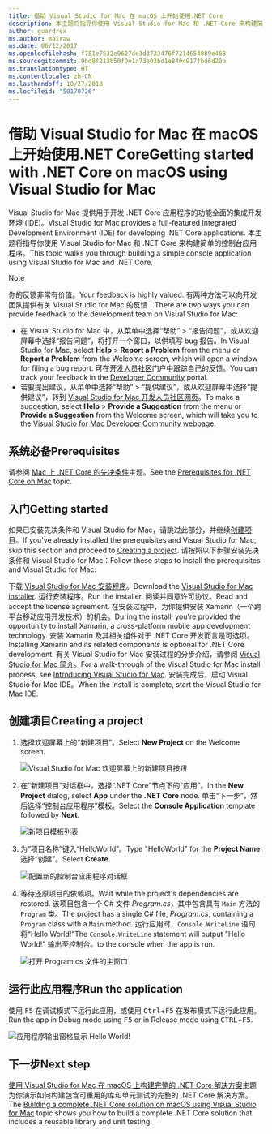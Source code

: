 ```yaml
---
title: 借助 Visual Studio for Mac 在 macOS 上开始使用.NET Core
description: 本主题将指导你使用 Visual Studio for Mac 和 .NET Core 来构建简单的控制台应用程序。
author: guardrex
ms.author: mairaw
ms.date: 06/12/2017
ms.openlocfilehash: f751e7532e9627de3d3733476f7214654089e468
ms.sourcegitcommit: 9bd8f213b50f0e1a73e03bd1e840c917fbd6d20a
ms.translationtype: HT
ms.contentlocale: zh-CN
ms.lasthandoff: 10/27/2018
ms.locfileid: "50170726"
---
```

# <a name="getting-started-with-net-core-on-macos-using-visual-studio-for-mac"></a><span data-ttu-id="a21a1-103">借助 Visual Studio for Mac 在 macOS 上开始使用.NET Core</span><span class="sxs-lookup"><span data-stu-id="a21a1-103">Getting started with .NET Core on macOS using Visual Studio for Mac</span></span>

<span data-ttu-id="a21a1-104">Visual Studio for Mac 提供用于开发 .NET Core 应用程序的功能全面的集成开发环境 (IDE)。</span><span class="sxs-lookup"><span data-stu-id="a21a1-104">Visual Studio for Mac provides a full-featured Integrated Development Environment (IDE) for developing .NET Core applications.</span></span> <span data-ttu-id="a21a1-105">本主题将指导你使用 Visual Studio for Mac 和 .NET Core 来构建简单的控制台应用程序。</span><span class="sxs-lookup"><span data-stu-id="a21a1-105">This topic walks you through building a simple console application using Visual Studio for Mac and .NET Core.</span></span>

> [!NOTE]
> <span data-ttu-id="a21a1-106">你的反馈非常有价值。</span><span class="sxs-lookup"><span data-stu-id="a21a1-106">Your feedback is highly valued.</span></span> <span data-ttu-id="a21a1-107">有两种方法可以向开发团队提供有关 Visual Studio for Mac 的反馈：</span><span class="sxs-lookup"><span data-stu-id="a21a1-107">There are two ways you can provide feedback to the development team on Visual Studio for Mac:</span></span>
> * <span data-ttu-id="a21a1-108">在 Visual Studio for Mac 中，从菜单中选择“帮助” > “报告问题”，或从欢迎屏幕中选择“报告问题”，将打开一个窗口，以供填写 bug 报告。</span><span class="sxs-lookup"><span data-stu-id="a21a1-108">In Visual Studio for Mac, select **Help** > **Report a Problem** from the menu or **Report a Problem** from the Welcome screen, which will open a window for filing a bug report.</span></span> <span data-ttu-id="a21a1-109">可在[开发人员社区](https://developercommunity.visualstudio.com/spaces/8/index.html)门户中跟踪自己的反馈。</span><span class="sxs-lookup"><span data-stu-id="a21a1-109">You can track your feedback in the [Developer Community](https://developercommunity.visualstudio.com/spaces/8/index.html) portal.</span></span>
> * <span data-ttu-id="a21a1-110">若要提出建议，从菜单中选择“帮助” > “提供建议”，或从欢迎屏幕中选择“提供建议”，转到 [Visual Studio for Mac 开发人员社区网页](https://developercommunity.visualstudio.com/content/idea/post.html?space=41)。</span><span class="sxs-lookup"><span data-stu-id="a21a1-110">To make a suggestion, select **Help** > **Provide a Suggestion** from the menu or **Provide a Suggestion** from the Welcome screen, which will take you to the [Visual Studio for Mac Developer Community webpage](https://developercommunity.visualstudio.com/content/idea/post.html?space=41).</span></span>

## <a name="prerequisites"></a><span data-ttu-id="a21a1-111">系统必备</span><span class="sxs-lookup"><span data-stu-id="a21a1-111">Prerequisites</span></span>

<span data-ttu-id="a21a1-112">请参阅 [Mac 上 .NET Core 的先决条件](../../core/macos-prerequisites.md)主题。</span><span class="sxs-lookup"><span data-stu-id="a21a1-112">See the [Prerequisites for .NET Core on Mac](../../core/macos-prerequisites.md) topic.</span></span>

## <a name="getting-started"></a><span data-ttu-id="a21a1-113">入门</span><span class="sxs-lookup"><span data-stu-id="a21a1-113">Getting started</span></span>

<span data-ttu-id="a21a1-114">如果已安装先决条件和 Visual Studio for Mac，请跳过此部分，并继续[创建项目](#creating-a-project)。</span><span class="sxs-lookup"><span data-stu-id="a21a1-114">If you've already installed the prerequisites and Visual Studio for Mac, skip this section and proceed to [Creating a project](#creating-a-project).</span></span> <span data-ttu-id="a21a1-115">请按照以下步骤安装先决条件和 Visual Studio for Mac：</span><span class="sxs-lookup"><span data-stu-id="a21a1-115">Follow these steps to install the prerequisites and Visual Studio for Mac:</span></span>

<span data-ttu-id="a21a1-116">下载 [Visual Studio for Mac 安装程序](https://visualstudio.microsoft.com/vs/visual-studio-mac/)。</span><span class="sxs-lookup"><span data-stu-id="a21a1-116">Download the [Visual Studio for Mac installer](https://visualstudio.microsoft.com/vs/visual-studio-mac/).</span></span> <span data-ttu-id="a21a1-117">运行安装程序。</span><span class="sxs-lookup"><span data-stu-id="a21a1-117">Run the installer.</span></span> <span data-ttu-id="a21a1-118">阅读并同意许可协议。</span><span class="sxs-lookup"><span data-stu-id="a21a1-118">Read and accept the license agreement.</span></span> <span data-ttu-id="a21a1-119">在安装过程中，为你提供安装 Xamarin（一个跨平台移动应用开发技术）的机会。</span><span class="sxs-lookup"><span data-stu-id="a21a1-119">During the install, you're provided the opportunity to install Xamarin, a cross-platform mobile app development technology.</span></span> <span data-ttu-id="a21a1-120">安装 Xamarin 及其相关组件对于 .NET Core 开发而言是可选项。</span><span class="sxs-lookup"><span data-stu-id="a21a1-120">Installing Xamarin and its related components is optional for .NET Core development.</span></span> <span data-ttu-id="a21a1-121">有关 Visual Studio for Mac 安装过程的分步介绍，请参阅 [Visual Studio for Mac 简介](https://developer.xamarin.com/guides/cross-platform/visual-studio-mac/)。</span><span class="sxs-lookup"><span data-stu-id="a21a1-121">For a walk-through of the Visual Studio for Mac install process, see [Introducing Visual Studio for Mac](https://developer.xamarin.com/guides/cross-platform/visual-studio-mac/).</span></span> <span data-ttu-id="a21a1-122">安装完成后，启动 Visual Studio for Mac IDE。</span><span class="sxs-lookup"><span data-stu-id="a21a1-122">When the install is complete, start the Visual Studio for Mac IDE.</span></span>

## <a name="creating-a-project"></a><span data-ttu-id="a21a1-123">创建项目</span><span class="sxs-lookup"><span data-stu-id="a21a1-123">Creating a project</span></span>

1. <span data-ttu-id="a21a1-124">选择欢迎屏幕上的“新建项目”。</span><span class="sxs-lookup"><span data-stu-id="a21a1-124">Select **New Project** on the Welcome screen.</span></span>

   ![Visual Studio for Mac 欢迎屏幕上的新建项目按钮](./media/using-on-mac-vs/vsmac1.png)

1. <span data-ttu-id="a21a1-126">在“新建项目”对话框中，选择“.NET Core”节点下的“应用”。</span><span class="sxs-lookup"><span data-stu-id="a21a1-126">In the **New Project** dialog, select **App** under the **.NET Core** node.</span></span> <span data-ttu-id="a21a1-127">单击“下一步”，然后选择“控制台应用程序”模板。</span><span class="sxs-lookup"><span data-stu-id="a21a1-127">Select the **Console Application** template followed by **Next**.</span></span>

   ![新项目模板列表](./media/using-on-mac-vs/vsmac2.png)

1. <span data-ttu-id="a21a1-129">为“项目名称”键入“HelloWorld”。</span><span class="sxs-lookup"><span data-stu-id="a21a1-129">Type "HelloWorld" for the **Project Name**.</span></span> <span data-ttu-id="a21a1-130">选择“创建”。</span><span class="sxs-lookup"><span data-stu-id="a21a1-130">Select **Create**.</span></span>

   ![配置新的控制台应用程序对话框](./media/using-on-mac-vs/vsmac3.png)

1. <span data-ttu-id="a21a1-132">等待还原项目的依赖项。</span><span class="sxs-lookup"><span data-stu-id="a21a1-132">Wait while the project's dependencies are restored.</span></span> <span data-ttu-id="a21a1-133">该项目包含一个 C# 文件 *Program.cs*，其中包含具有 `Main` 方法的 `Program` 类。</span><span class="sxs-lookup"><span data-stu-id="a21a1-133">The project has a single C# file, *Program.cs*, containing a `Program` class with a `Main` method.</span></span> <span data-ttu-id="a21a1-134">运行应用时，`Console.WriteLine` 语句将“Hello World!”</span><span class="sxs-lookup"><span data-stu-id="a21a1-134">The `Console.WriteLine` statement will output "Hello World!"</span></span> <span data-ttu-id="a21a1-135">输出至控制台。</span><span class="sxs-lookup"><span data-stu-id="a21a1-135">to the console when the app is run.</span></span>

   ![打开 Program.cs 文件的主窗口](./media/using-on-mac-vs/vsmac4.png)

## <a name="run-the-application"></a><span data-ttu-id="a21a1-137">运行此应用程序</span><span class="sxs-lookup"><span data-stu-id="a21a1-137">Run the application</span></span>

<span data-ttu-id="a21a1-138">使用 <kbd>F5</kbd> 在调试模式下运行此应用，或使用 <kbd>Ctrl</kbd>+<kbd>F5</kbd> 在发布模式下运行此应用。</span><span class="sxs-lookup"><span data-stu-id="a21a1-138">Run the app in Debug mode using <kbd>F5</kbd> or in Release mode using <kbd>CTRL</kbd>+<kbd>F5</kbd>.</span></span>

![应用程序输出窗格显示 Hello World!](./media/using-on-mac-vs/vsmac5.png)

## <a name="next-step"></a><span data-ttu-id="a21a1-140">下一步</span><span class="sxs-lookup"><span data-stu-id="a21a1-140">Next step</span></span>

<span data-ttu-id="a21a1-141">[使用 Visual Studio for Mac 在 macOS 上构建完整的 .NET Core 解决方案](using-on-mac-vs-full-solution.md)主题为你演示如何构建包含可重用的库和单元测试的完整的 .NET Core 解决方案。</span><span class="sxs-lookup"><span data-stu-id="a21a1-141">The [Building a complete .NET Core solution on macOS using Visual Studio for Mac](using-on-mac-vs-full-solution.md) topic shows you how to build a complete .NET Core solution that includes a reusable library and unit testing.</span></span>

